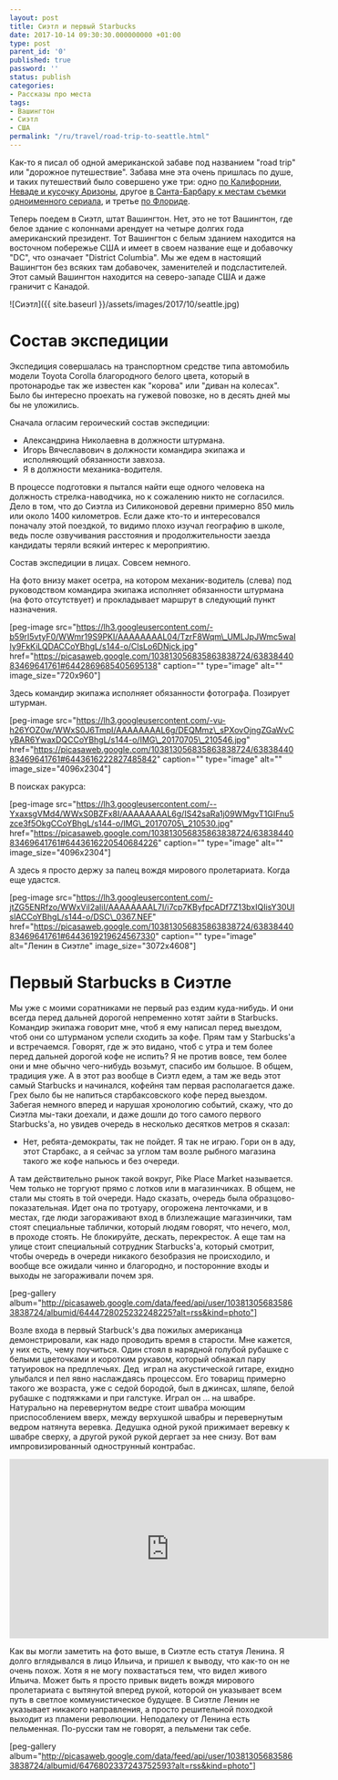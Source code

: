 ```yaml
---
layout: post
title: Сиэтл и первый Starbucks
date: 2017-10-14 09:30:30.000000000 +01:00
type: post
parent_id: '0'
published: true
password: ''
status: publish
categories:
- Рассказы про места
tags:
- Вашингтон
- Сиэтл
- США
permalink: "/ru/travel/road-trip-to-seattle.html"
---
```

Как-то я писал об одной американской забаве под названием "road trip" или "дорожное путешествие". Забава мне эта очень пришлась по душе, и таких путешествий было совершено уже три: одно [по Калифорнии, Неваде и кусочку Аризоны](/travel/trip-in-california-nevada-arizona.html), другое [в Санта-Барбару к местам съемки одноименного сериала](/travel/road-trip-to-santa-barbara.html), и третье [по Флориде](/travel/road-trip-in-florida-part-one.html).

Теперь поедем в Сиэтл, штат Вашингтон. Нет, это не тот Вашингтон, где белое здание с колоннами арендует на четыре долгих года американский президент. Тот Вашингтон с белым зданием находится на восточном побережье США и имеет в своем название еще и добавочку "DС", что означает "District Columbia". Мы же едем в настоящий Вашингтон без всяких там добавочек, заменителей и подсластителей. Этот самый Вашингтон находится на северо-западе США и даже граничит с Канадой.

![Сиэтл]({{ site.baseurl }}/assets/images/2017/10/seattle.jpg)



# Состав экспедиции

Экспедиция совершалась на транспортном средстве типа автомобиль модели Toyota Corolla благородного белого цвета, который в протонародье так же известен как "корова" или "диван на колесах". Было бы интересно проехать на гужевой повозке, но в десять дней мы бы не уложились.

Сначала огласим героический состав экспедиции:

- Александрина Николаевна в должности штурмана.
- Игорь Вячеславович в должности командира экипажа и исполняющий обязанности завхоза.
- Я в должности механика-водителя.

В процессе подготовки я пытался найти еще одного человека на должность стрелка-наводчика, но к сожалению никто не согласился. Дело в том, что до Сиэтла из Силиконовой деревни примерно 850 миль или около 1400 километров. Если даже кто-то и интересовался поначалу этой поездкой, то видимо плохо изучал географию в школе, ведь после озвучивания расстояния и продолжительности заезда кандидаты теряли всякий интерес к мероприятию.

Состав экспедиции в лицах. Cовсем немного.

На фото внизу макет осетра, на котором механик-водитель (слева) под руководством командира экипажа исполняет обязанности штурмана (на фото отсутствует) и прокладывает маршрут в следующий пункт назначения.

[peg-image src="https://lh3.googleusercontent.com/-b59rI5vtyF0/WWmr19S9PKI/AAAAAAAAL04/TzrF8Wqm\_UMLJpJWmc5waIIy9FkKiLQDACCoYBhgL/s144-o/ClsLo6DNjck.jpg" href="https://picasaweb.google.com/103813056835863838724/6383844083469641761#6442869685405695138" caption="" type="image" alt="" image\_size="720x960"]

Здесь командир экипажа исполняет обязанности фотографа. Позирует штурман.

[peg-image src="https://lh3.googleusercontent.com/-vu-h26YOZ0w/WWxS0J6TmpI/AAAAAAAAL6g/DEQMmz\_sPXovOjngZGaWvCyBAR6YwaxDQCCoYBhgL/s144-o/IMG\_20170705\_210546.jpg" href="https://picasaweb.google.com/103813056835863838724/6383844083469641761#6443616222827485842" caption="" type="image" alt="" image\_size="4096x2304"]

В поисках ракурса:

[peg-image src="https://lh3.googleusercontent.com/--YxaxsgVMd4/WWxS0BZFx8I/AAAAAAAAL6g/IS42saRa1j09WMgvT1GIFnu5zce3f5OkgCCoYBhgL/s144-o/IMG\_20170705\_210530.jpg" href="https://picasaweb.google.com/103813056835863838724/6383844083469641761#6443616220540684226" caption="" type="image" alt="" image\_size="4096x2304"]

А здесь я просто держу за палец вождя мирового пролетариата. Когда еще удастся.

[peg-image src="https://lh3.googleusercontent.com/-jtZG5ENRfzo/WWxVil2aIiI/AAAAAAAAL7I/i7cp7KByfpcADf7Z13bxIQIisY30UIslACCoYBhgL/s144-o/DSC\_0367.NEF" href="https://picasaweb.google.com/103813056835863838724/6383844083469641761#6443619219624567330" caption="" type="image" alt="Ленин в Сиэтле" image\_size="3072x4608"]

# Первый Starbucks в Сиэтле

Мы уже с моими соратниками не первый раз ездим куда-нибудь. И они всегда перед дальней дорогой непременно хотят зайти в Starbucks. Командир экипажа говорит мне, чтоб я ему написал перед выездом, чтоб они со штурманом успели сходить за кофе. Прям там у Starbucks'а и встречаемся. Говорят, где ж это видано, чтоб с утра и тем более перед дальней дорогой кофе не испить? Я не против вовсе, тем более они и мне обычно чего-нибудь возьмут, спасибо им большое. В общем, традиция уже. А в этот раз вообще в Сиэтл едем, а там же ведь этот самый Starbucks и начинался, кофейня там первая располагается даже. Грех было бы не напиться старбаксовского кофе перед выездом. Забегая немного вперед и нарушая хронологию событий, скажу, что до Сиэтла мы-таки доехали, и даже дошли до того самого первого Starbucks'а, но увидев очередь в несколько десятков метров я сказал:

- Нет, ребята-демократы, так не пойдет. Я так не играю. Гори он в аду, этот Старбакс, а я сейчас за углом там возле рыбного магазина такого же кофе напьюсь и без очереди.

А там действительно рынок такой вокруг, Pike Place Market называется. Чем только не торгуют прямо с лотков или в магазинчиках. В общем, не стали мы стоять в той очереди. Надо сказать, очередь была образцово-показательная. Идет она по тротуару, огорожена ленточками, и в местах, где люди загораживают вход в близлежащие магазинчики, там стоят специальные таблички, который людям говорят, что нечего, мол, в проходе стоять. Не блокируйте, дескать, перекресток. А еще там на улице стоит специальный сотрудник Starbucks'а, который смотрит, чтобы очередь в очереди никакого безобразия не происходило, и вообще все ожидали чинно и благородно, и посторонние входы и выходы не загораживали почем зря.

[peg-gallery album="http://picasaweb.google.com/data/feed/api/user/103813056835863838724/albumid/6444728025232248225?alt=rss&kind=photo"]

Возле входа в первый Starbuck's два пожилых американца демонстрировали, как надо проводить время в старости. Мне кажется, у них есть, чему поучиться. Один стоял в нарядной голубой рубашке с белыми цветочками и коротким рукавом, который обнажал пару татуировок на предплечьях. Дед &nbsp;играл на акустической гитаре, ехидно улыбался и пел явно наслаждаясь процессом. Его товарищ примерно такого же возраста, уже с седой бородой, был в джинсах, шляпе, белой рубашке с подтяжками и при галстуке. Играл он ... на швабре. Натурально на перевернутом ведре стоит швабра моющим приспособлением вверх, между верхушкой швабры и перевернутым ведром натянута веревка. Дедушка одной рукой прижимает веревку к швабре сверху, а другой рукой рукой дергает за нее снизу. Вот вам импровизированный однострунный контрабас.

<iframe src="https://www.youtube.com/embed/wfn0SVrS55I" width="560" height="315" frameborder="0" allowfullscreen="allowfullscreen"></iframe>

Как вы могли заметить на фото выше, в Сиэтле есть статуя Ленина. Я долго вглядывался в лицо Ильича, и пришел к выводу, что как-то он не очень похож. Хотя я не могу похвастаться тем, что видел живого Ильича. Может быть я просто привык видеть вождя мирового пролетариата с вытянутой вперед рукой, которой он указывает всем путь в светлое коммунистическое будущее. В Сиэтле Ленин не указывает никакого направления, а просто решительной походкой выходит из пламени революции. Неподалеку от Ленина есть пельменная. По-русски там не говорят, а пельмени так себе.

[peg-gallery album="http://picasaweb.google.com/data/feed/api/user/103813056835863838724/albumid/6476802337243752593?alt=rss&kind=photo"]

